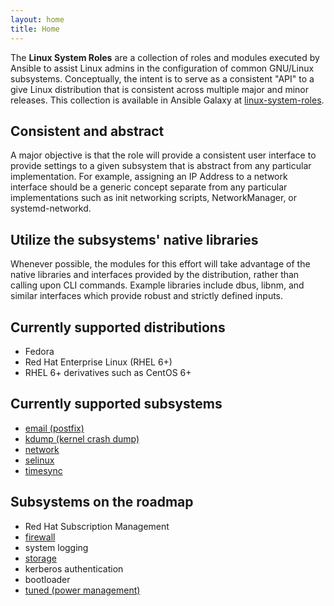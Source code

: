 ```yaml
---
layout: home
title: Home
---
```


The **Linux System Roles** are a collection of roles and modules executed by
Ansible to assist Linux admins in the configuration of common GNU/Linux
subsystems. Conceptually, the intent is to serve as a consistent "API" to a
give Linux distribution that is consistent across multiple major and minor
releases. This collection is available in Ansible Galaxy at
[linux-system-roles](https://galaxy.ansible.com/linux-system-roles/).

## Consistent and abstract

A major objective is that the role will provide a consistent user interface to
provide settings to a given subsystem that is abstract from any particular
implementation.  For example, assigning an IP Address to a network interface
should be a generic concept separate from any particular implementations such
as init networking scripts, NetworkManager, or systemd-networkd.

## Utilize the subsystems' native libraries
Whenever possible, the modules for this effort will take advantage of the
native libraries and interfaces provided by the distribution, rather than
calling upon CLI commands.  Example libraries include dbus, libnm, and similar
interfaces which provide robust and strictly defined inputs.

## Currently supported distributions

- Fedora
- Red Hat Enterprise Linux (RHEL 6+)
- RHEL 6+ derivatives such as CentOS 6+

## Currently supported subsystems

- [email (postfix)](https://galaxy.ansible.com/linux-system-roles/postfix/)
- [kdump (kernel crash dump)](https://galaxy.ansible.com/linux-system-roles/kdump/)
- [network](https://galaxy.ansible.com/linux-system-roles/network/)
- [selinux](https://galaxy.ansible.com/linux-system-roles/selinux/)
- [timesync](https://galaxy.ansible.com/linux-system-roles/timesync/)

## Subsystems on the roadmap

- Red Hat Subscription Management
- [firewall](https://galaxy.ansible.com/linux-system-roles/firewall/)
- system logging
- [storage](https://galaxy.ansible.com/linux-system-roles/storage/)
- kerberos authentication
- bootloader
- [tuned (power management)](https://galaxy.ansible.com/linux-system-roles/tuned/)
